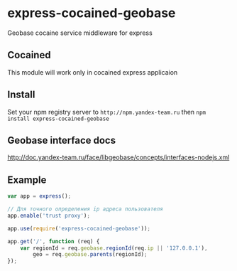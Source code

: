 # express-cocained-geobase

Geobase cocaine service middleware for express

## Cocained

This module will work only in cocained express applicaion

## Install

Set your npm registry server to `http://npm.yandex-team.ru` then `npm install express-cocained-geobase`

## Geobase interface docs

http://doc.yandex-team.ru/face/libgeobase/concepts/interfaces-nodejs.xml

## Example

```js
var app = express();

// Для точного определения ip адреса пользователя
app.enable('trust proxy');

app.use(require('express-cocained-geobase'));

app.get('/', function (req) {
	var regionId = req.geobase.regionId(req.ip || '127.0.0.1'),
	    geo = req.geobase.parents(regionId);
});
```

